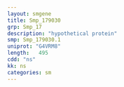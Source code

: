```yaml
---
layout: smgene
title: Smp_179030
grp: Smp_17
description: "hypothetical protein"
smp: Smp_179030.1
uniprot: "G4VRM8"
length:   495
cdd: "ns"
kk: ns
categories: sm
---
```

